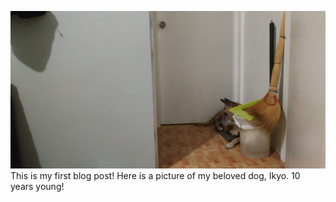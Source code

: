 ---
---
![My dog](/assets/img/ikyo.jpg)
This is my first blog post! Here is a picture of my beloved dog, Ikyo. 10 years young!
